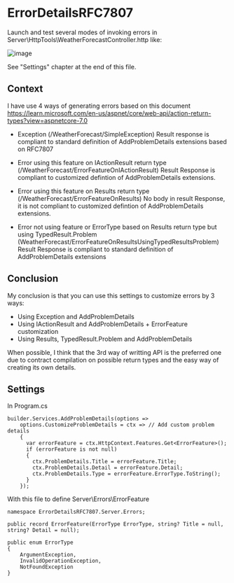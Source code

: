 # ErrorDetailsRFC7807

Launch and test several modes of invoking errors in Server\HttpTools\WeatherForecastController.http like:

![image](https://user-images.githubusercontent.com/12967802/229808994-72fbf08c-d9f4-4e09-a34b-76c9814a08e3.png)

See "Settings" chapter at the end of this file.

## Context

I have use 4 ways of generating errors based on this document https://learn.microsoft.com/en-us/aspnet/core/web-api/action-return-types?view=aspnetcore-7.0

- Exception (/WeatherForecast/SimpleException)
Result response is compliant to standard definition of AddProblemDetails extensions based on RFC7807

- Error using this feature on IActionResult return type (/WeatherForecast/ErrorFeatureOnIActionResult)
Result Response is compliant to customized defintion of AddProblemDetails extensions.

- Error using this feature on Results return type (/WeatherForecast/ErrorFeatureOnResults)
No body in result Response, it is not compliant to customized defintion of AddProblemDetails extensions.

- Error not using feature or ErrorType based on Results return type but using TypedResult.Problem (WeatherForecast/ErrorFeatureOnResultsUsingTypedResultsProblem)
Result Response is compliant to standard definition of AddProblemDetails extensions

## Conclusion

My conclusion is that you can use this settings to customize errors by 3 ways:
- Using Exception and AddProblemDetails
- Using IActionResult and AddProblemDetails + ErrorFeature customization
- Using Results, TypedResult.Problem and AddProblemDetails

When possible, I think that the 3rd way of writting API is the preferred one due to contract compilation on possible return types and the easy way of creating its own details.

## Settings

In Program.cs

```
builder.Services.AddProblemDetails(options =>
    options.CustomizeProblemDetails = ctx => // Add custom problem details
    {
      var errorFeature = ctx.HttpContext.Features.Get<ErrorFeature>();
      if (errorFeature is not null)
      {
        ctx.ProblemDetails.Title = errorFeature.Title;
        ctx.ProblemDetails.Detail = errorFeature.Detail;
        ctx.ProblemDetails.Type = errorFeature.ErrorType.ToString();
      }
    });
```

With this file to define Server\Errors\ErrorFeature

```
namespace ErrorDetailsRFC7807.Server.Errors;

public record ErrorFeature(ErrorType ErrorType, string? Title = null, string? Detail = null);

public enum ErrorType
{
    ArgumentException,
    InvalidOperationException,
    NotFoundException
}
```
